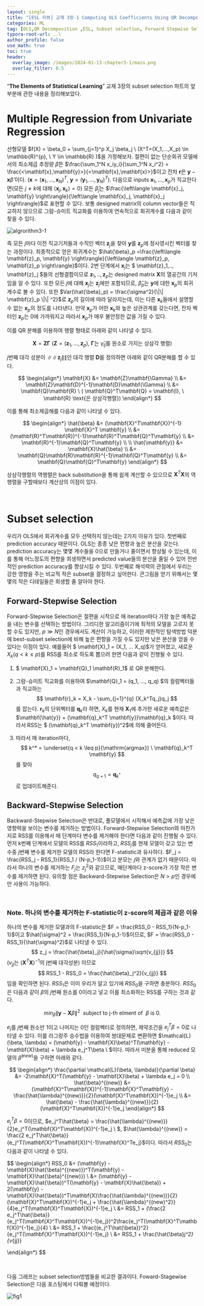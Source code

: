 ```yaml
---
layout: single
title: "[ESL 리뷰] 교재 3장-1 Computing OLS Coefficients Using QR Decomposition, Subset selection"
categories: ML
tag: [OLS,QR Decomposition ,ESL, Subset selection, Forward Stepwise Selection, Backward Stepwise Selection]
typora-root-url: ..\
author_profile: false
use_math: true
toc: true
header:
  overlay_image: /images/2024-01-13-chapter3-1/main.png
  overlay_filter: 0.5
---
```






“**The Elements of Statistical Learning**” 교재 3장의 subset selection 파트의 앞부분에 관한 내용을 정리해보았다.

# Multiple Regression from Univariate Regression

선형모델 $f(X) = \beta_0 + \sum_{j=1}^p X_j \beta_j \ (X^T=(X_1,...,X_p) \in \mathbb{R}^{p},  \ Y \in \mathbb{R} )$을 가정해보자.  절편이 없는 단순회귀 모델에서의 최소제곱 추정량 $\hat{\beta}$은 $\frac{\sum_1^N x_iy_i}{\sum_1^N x_i^2} = \frac{<\mathbf{x},\mathbf{y}>}{<\mathbf{x},\mathbf{x}>}$이고 잔차 $\mathbf{r}$은 $\mathbf{y}-\mathbf{x}\hat{\beta}$ 이다.  $(\mathbf{x} = (\mathbf{x}_1, ..., \mathbf{x}_N)^T, \ \mathbf{y} = (\mathbf{y}_1, ..., \mathbf{y}_N)^T)$. 다음으로 inputs $\mathbf{x}_1, ..., \mathbf{x}_p$가 직교한다면(모든 $j \neq k$에 대해 $\left\langle \mathbf{x}_j, \mathbf{x}_k \right\rangle = 0$) 모든 $\hat{\beta}_j$는 $\frac{\left\langle \mathbf{x}_j, \mathbf{y} \right\rangle}{\left\langle \mathbf{x}_j, \mathbf{x}_j \right\rangle}$로 표현할 수 있다. 보통 designed matrix의 column vector들은 직교하지 않으므로 그람-슈미트 직교화를 이용하여 연속적으로 회귀계수를 다음과 같이 찾을 수 있다.

![algrorithm3-1](/images/2024-01-13-chapter3-1/algrorithm3-1.png)

즉 모든 $j$마다 이전 직교기저들과 수직인 벡터 $\mathbf{z}_j$을 찾아 $\mathbf{y}$를 $\mathbf{z}_p$에 정사영시킨 벡터를 찾는 과정이다. 최종적으로 얻은 회귀계수는 $\hat{\beta}_p =\frac{\left\langle \mathbf{z}_p, \mathbf{y} \right\rangle}{\left\langle \mathbf{z}_p, \mathbf{z}_p \right\rangle}$이다. 2번 단계에서 $\mathbf{x}_j$는 $ \mathbf{z}_1,.., \mathbf{z}_j $들의 선형결합이므로 $\mathbf{z}_1,.., \mathbf{z}_p$는 designed matrix $\mathbf{X}$의 열공간의 기저임을 알 수 있다. 또한 모든 $j$에 대해 $\mathbf{x}_j$는 $\mathbf{z}_j$에만 포함되므로, $\hat{\beta}_p$는 $\mathbf{y}$에 대한 $\mathbf{x}_p$의 회귀계수로 볼 수 있다. 또한 $Var(\hat{\beta}_p) = \frac{\sigma^2}{\|\| \mathbf{z}_p \|\|  ^2}$로 $\mathbf{z}_p$의 길이에 따라 달라지는데, 이는 다른 $\mathbf{x}_k$들에서 설명할 수 없는 $\mathbf{x}_p$의 정도를 나타낸다. 만약 $\mathbf{x}_p$가 어떤 $\mathbf{x}_k$와 높은 상관관계를 갖는다면, 잔차 벡터인 $\mathbf{z}_p$는 0에 가까워지고 따라서 $\mathbf{x}_p$가 매우 불안정한 값을 가질 수 있다.



이를 QR 분해를 이용하여 행렬 형태로 아래와 같이 나타낼 수 있다. 




$$
\mathbf{X} = \mathbf{Z} \mathbf{\Gamma} \ (\mathbf{Z} = (\mathbf{z}_1, ..., \mathbf{z}_p), \ \mathbf{\Gamma} \text{는} \ \hat{\gamma}_{lj} \text{를 원소로 가지는 상삼각 행렬} )
$$


$j$번째 대각 성분이 $\| \| \mathbf{z}_j \| \|$인 대각 행렬 $\mathbf{D}$를 정의하면 아래와 같이 QR분해를 할 수 있다.




$$
\begin{align*}
\mathbf{X} &= \mathbf{Z}\mathbf{\Gamma} \\
           &= \mathbf{Z}\mathbf{D}^{-1}\mathbf{D}\mathbf{\Gamma} \\
           &= \mathbf{Q}\mathbf{R} \ ( \mathbf{Q}^T\mathbf{Q} = \mathbf{I}, \ \mathbf{R} \text{은 상삼각행렬})
\end{align*}
$$


이를 통해 최소제곱해를 다음과 같이 나타낼 수 있다.


$$
\begin{align*}
\hat{\beta} &= (\mathbf{X}^T\mathbf{X})^{-1} \mathbf{X}^T \mathbf{y} \\
			&= (\mathbf{R}^T\mathbf{R})^{-1}\mathbf{R}^T\mathbf{Q}^T\mathbf{y} \\
			&= \mathbf{R}^{-1}\mathbf{Q}^T\mathbf{y} \\
			\\
\hat{\mathbf{y}} &= \mathbf{X}\hat{\beta} \\
		&= \mathbf{Q}\mathbf{R}\mathbf{R}^{-1}\mathbf{Q}^T\mathbf{y} \\
		&= \mathbf{Q}\mathbf{Q}^T\mathbf{y}
\end{align*}
$$


상삼각행렬의 역행렬은 back substitution을 통해 쉽게 계산할 수 있으므로 $\mathbf{X}^T\mathbf{X}$의 역행렬을 구할때보다 계산상의 이점이 있다.



&nbsp;



# Subset selection

우리가 OLS에서 회귀계수를 모두 선택하지 않는데는 2가지 이유가 있다. 첫번째로 prediction accuracy 때문이다. OLS는 종종 낮은 편향과 높은 분산을 갖는다. prediction accuracy는 몇몇 계수들을 0으로 만들거나 줄이면서 향상될 수 있는데, 이를 통해 어느정도의 편향을 희생하면서 predicted value들의 분산을 줄일 수 있어 전반적인 prediction accuracy를 향상시킬 수 있다. 두번째로 해석력의 관점에서 우리는 강한 영향을 주는 비교적 적은 subset을 결정하고 싶어한다. 큰그림을 얻기 위해서는 몇몇의 작은 디테일들은 희생할 줄 알아야 한다.



## Forward-Stepwise Selection

 Forward-Stepwise Selection은 절편을 시작으로 매 iteration마다 가장 높은 예측값을 내는 변수를 선택하는 방법이다. 그리디한 알고리즘이기에 최적의 모델을 고르지 못할 수도 있지만, $p \gg N$인 경우에서도 계산이 가능하고, 이러한 제한적인 탐색방법 덕분에 best-subset selection에 비해 높은 편향을 가질 수도 있지만 낮은 분산을 얻을 수 있다는 이점이 있다. 예를들어 $ \mathbf{X}_1 =  (X_1, ... X_q)$가 얻어졌고, 새로운  $X_k(q < k \leq p)$를 RSS를 최소로 하도록 뽑으려 한면 다음과 같이 진행될 수 있다.

1. $ \mathbf{X}_1 = \mathbf{Q}_1 \mathbf{R}_1$ 로 QR 분해한다.

2. 그람-슈미트 직교화를 이용하여 $\mathbf{Q}_1 = (q_1, ..., q_q) $의 컬럼벡터들과 직교하는 
   $$
   \mathbf{r}_k = X_k - \sum_{j=1}^{q} (X_k^Tq_j)q_j
   $$
   를 잡는다. $\mathbf{r}_k$의 단위벡터를 $\mathbf{q}_k$라 하면, $X_k$를 현재 $\mathbf{X}_1$에 추가한 새로운  예측값은  $\mathbf{\hat{y}} +  (\mathbf{q}_k^T \mathbf{y})\mathbf{q}_k $이다. 따라서 RSS는 $ (\mathbf{q}_k^T \mathbf{y})^2$에 의해 줄어든다.

   

   

3. 따라서 매 iteration마다, $$ k^* = \underset{q < k \leq p}{\mathrm{argmax}} \  \mathbf{q}_k^T \mathbf{y} $$를 찾아 $$ q_{q+1} =  \mathbf{q}_{k^*} $$로 업데이트해준다. 



## Backward-Stepwise Selection

Backward-Stepwise Selection은 반대로, 풀모델에서 시작해서 예측값에 가장 낮은 영향력을 보이는 변수를 제거하는 방법이다. Forward-Stepwise Selection와 마찬가지로 RSS를 이용해서 매 단계마다 변수를 제거해야 한다면 다음과 같이 진행될 수 있다. 먼저 k번째 단계에서 모델의 RSS를 $RSS_1$이라하고,  $RSS_j$를 현재 모델이 갖고 있는 변수중 $j$번째 변수를 제거한 모델의 RSS라 한다면 F-statistic과 유사하다. $F_j = \frac{RSS_j - RSS_1}{RSS_1 / (N-p_1-1)}$이고 분모는 $j$와 관계가 없기 때문이다. 따라서 하나의 변수를 제거하는  $F_j$는 $z_j^2$와 같으므로, 매단계마다 z-score가 가장 작은 변수를 제거하면 된다.  유의할 점은 Backward-Stepwise Selection은 $N>p$인 경우에만 사용이 가능하다.



&nbsp;



###  Note. 하나의 변수를 제거하는 F-statistic이 z-score의 제곱과 같은 이유



하나의 변수를 제거한 모델과의 F-statistic은 $F =  \frac{RSS_0 - RSS_1}{N-p_1-1}$이고 $\hat{\sigma}^2 = \frac{RSS_1}{N-p_1-1}$이므로, $F = \frac{RSS_0 - RSS_1}{\hat{\sigma}^2}$로 나타낼 수 있다. 
$$
z_j = \frac{\hat{\beta}_j}{\hat{\sigma}\sqrt{v_{jj}}}
$$
($v_{jj}$는 $(\mathbf{X}^T\mathbf{X})^{-1}$의 j번째 대각성분) 이므로
$$
 RSS_1 - RSS_0 = \frac{\hat{\beta}_j^2}{v_{jj}}
$$
임을 확인하면 된다.  $RSS_1$은 이미 우리가 알고 있기에 $RSS_0$을 구하면 충분하다. $RSS_0$은 다음과 같이 $\beta$의 $j$번째 원소를 0이라고 넣고 이를 최소화하는 RSS를 구하는 것과 같다.


$$
min_{\beta} \| \mathbf{y} - \mathbf{X}\beta \|^2 \ \text{ subject to j-th elment of } \ \beta \text{ is 0.}
$$


$e_j$를 $j$번째 원소만 1이고 나머지는 0인 컬럼벡터로 정의하면,  제약조건을  $e_j^T \beta = 0$로 나타낼 수 있다. 이를 라그랑주 승수법을 이용하여 쌍대문제로 변환하면 $\mathcal{L}(\beta, \lambda) = (\mathbf{y} - \mathbf{X}\beta)^T(\mathbf{y} - \mathbf{X}\beta) + \lambda e_j^T\beta \ $이다. 따라서 미분을 통해 reduced 모델의 $\hat{\beta}^{(new)}$을 구하면 아래와 같다.


$$
\begin{align*}
\frac{\partial \mathcal{L}(\beta, \lambda)}{\partial \beta} &= -2\mathbf{X}^T(\mathbf{y} - \mathbf{X}\beta) + \lambda e_j = 0 \\
\hat{\beta}^{(new)} &= (\mathbf{X}^T\mathbf{X})^{-1}\mathbf{X}^T\mathbf{y} - \frac{\hat{\lambda}^{(new)}}{2}(\mathbf{X}^T\mathbf{X})^{-1}e_j \\
					&= \hat{\beta} - \frac{\hat{\lambda}^{(new)}}{2}(\mathbf{X}^T\mathbf{X})^{-1}e_j
\end{align*}
$$


$e_j^T \beta = 0$이므로, $e_j^T\hat{\beta} = \frac{\hat{\lambda}^{(new)}}{2}e_j^T(\mathbf{X}^T\mathbf{X})^{-1}e_j \ $,  $\hat{\lambda}^{(new)} = \frac{2 e_j^T\hat{\beta}}{e_j^T(\mathbf{X}^T\mathbf{X})^{-1}\mathbf{X}^Te_j}$이다. 따라서 $RSS_0$는 다음과 같이 나타낼 수 있다.


$$
\begin{align*}
RSS_0 &= (\mathbf{y} - \mathbf{X}\hat{\beta}^{(new)})^T(\mathbf{y} - \mathbf{X}\hat{\beta}^{(new)}) \\
	  &= (\mathbf{y} - \mathbf{X}\hat{\beta})^T(\mathbf{y} - \mathbf{X}\hat{\beta}) + 2(\mathbf{y} - \mathbf{X}\hat{\beta})^T\mathbf{X}\frac{\hat{\lambda}^{(new)}}{2}(\mathbf{X}^T\mathbf{X})^{-1}e_j + \frac{\hat{\lambda}^{(new)^2}}{4}e_j^T(\mathbf{X}^T\mathbf{X})^{-1}e_j \\
	  &= RSS_1 + (\frac{2 e_j^T\hat{\beta}}{e_j^T(\mathbf{X}^T\mathbf{X})^{-1}e_j})^2\frac{e_j^T(\mathbf{X}^T\mathbf{X})^{-1}e_j}{4} \\
	  &= RSS_1 + \frac{(e_j^T\hat{\beta})^2}{e_j^T(\mathbf{X}^T\mathbf{X})^{-1}e_j} \\
	  &= RSS_1 + \frac{\hat{\beta}_j^2}{v_{jj}}

\end{align*}
$$








&nbsp;



다음 그래프는 subset selection방법들을 비교한 결과이다. Foward-Stagewise Selection은 다음 포스팅에서 다뤄볼 예정이다.

![fig1](/images/2024-01-13-chapter3-1/fig1.png)
